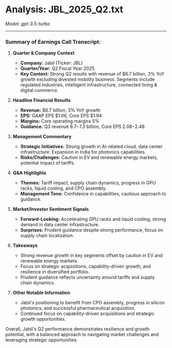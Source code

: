# Analysis: JBL_2025_Q2.txt

*Model: gpt-3.5-turbo*

---

### Summary of Earnings Call Transcript:

1. **Quarter & Company Context**
   - **Company:** Jabil (Ticker: JBL)
   - **Quarter/Year:** Q2 Fiscal Year 2025
   - **Key Context:** Strong Q2 results with revenue of $6.7 billion, 3% YoY growth excluding divested mobility business. Segments include regulated industries, intelligent infrastructure, connected living & digital commerce.

2. **Headline Financial Results**
   - **Revenue:** $6.7 billion, 3% YoY growth
   - **EPS:** GAAP EPS $1.06, Core EPS $1.94
   - **Margins:** Core operating margins 5%
   - **Guidance:** Q3 revenue $6.7-$7.3 billion, Core EPS $2.08-$2.48

3. **Management Commentary**
   - **Strategic Initiatives:** Strong growth in AI-related cloud, data center infrastructure. Expansion in India for photonics capabilities.
   - **Risks/Challenges:** Caution in EV and renewable energy markets, potential impact of tariffs.

4. **Q&A Highlights**
   - **Themes:** Tariff impact, supply chain dynamics, progress in GPU racks, liquid cooling, and CPO assembly.
   - **Management Tone:** Confidence in capabilities, cautious approach to guidance.

5. **Market/Investor Sentiment Signals**
   - **Forward-Looking:** Accelerating GPU racks and liquid cooling, strong demand in data center infrastructure.
   - **Surprises:** Prudent guidance despite strong performance, focus on supply chain localization.

6. **Takeaways**
   - Strong revenue growth in key segments offset by caution in EV and renewable energy markets.
   - Focus on strategic acquisitions, capability-driven growth, and resilience in diversified portfolio.
   - Prudent guidance reflects uncertainty around tariffs and supply chain dynamics.

7. **Other Notable Information**
   - Jabil's positioning to benefit from CPO assembly, progress in silicon photonics, and successful pharmaceutical acquisition.
   - Continued focus on capability-driven acquisitions and strategic growth opportunities.

Overall, Jabil's Q2 performance demonstrates resilience and growth potential, with a balanced approach to navigating market challenges and leveraging strategic opportunities.
